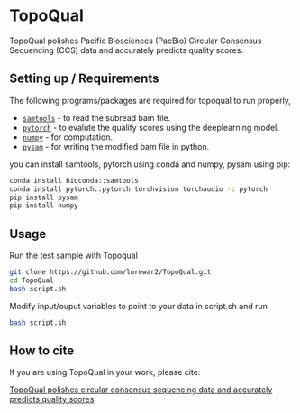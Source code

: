 # TopoQual

TopoQual polishes Pacific Biosciences (PacBio) Circular Consensus Sequencing (CCS) data and accurately predicts quality scores.

## Setting up / Requirements

The following programs/packages are required for topoqual to run properly,

*   [`samtools`](http://www.htslib.org/) - to read the subread bam file.
*   [`pytorch`](https://pytorch.org/) - to evalute the quality scores using the deeplearning model.
*   [`numpy`](https://numpy.org/) - for computation.
*   [`pysam`](https://github.com/PacificBiosciences/actc) - for writing the modified bam file in python.

you can install samtools, pytorch using conda and numpy, pysam using pip:

```bash
conda install bioconda::samtools
conda install pytorch::pytorch torchvision torchaudio -c pytorch
pip install pysam
pip install numpy
```

## Usage

Run the test sample with Topoqual

```bash
git clone https://github.com/lorewar2/TopoQual.git
cd TopoQual
bash script.sh
```

Modify input/ouput variables to point to your data in script.sh and run

```bash
bash script.sh
```

## How to cite

If you are using TopoQual in your work, please cite:

[TopoQual polishes circular consensus sequencing data and accurately predicts quality scores](https://link.com)